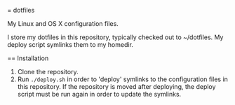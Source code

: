  = dotfiles

My Linux and OS X configuration files.

I store my dotfiles in this repository, typically checked out to ~/dotfiles. My deploy script symlinks them to my homedir.

== Installation

1. Clone the repository.
1. Run `./deploy.sh` in order to 'deploy' symlinks to the configuration files in this repository. If the repository is moved after deploying, the deploy script must be run again in order to update the symlinks.
